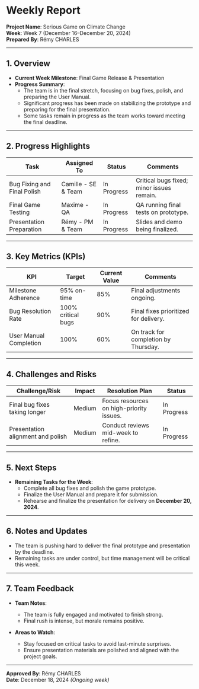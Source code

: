 # **Weekly Report**  
**Project Name**: Serious Game on Climate Change  
**Week**: Week 7 (December 16–December 20, 2024)  
**Prepared By**: Rémy CHARLES  

---

## **1. Overview**  
- **Current Week Milestone**: Final Game Release & Presentation  
- **Progress Summary**:  
  - The team is in the final stretch, focusing on bug fixes, polish, and preparing the User Manual.  
  - Significant progress has been made on stabilizing the prototype and preparing for the final presentation.  
  - Some tasks remain in progress as the team works toward meeting the final deadline.  

---

## **2. Progress Highlights**  

| **Task**                             | **Assigned To**       | **Status**        | **Comments**                               |
|-------------------------------------|-----------------------|-------------------|--------------------------------------------|
| Bug Fixing and Final Polish          | Camille - SE & Team   | In Progress       | Critical bugs fixed; minor issues remain.  |
| Final Game Testing                   | Maxime - QA           | In Progress       | QA running final tests on prototype.       |
| Presentation Preparation             | Rémy - PM & Team      | In Progress       | Slides and demo being finalized.           |

---

## **3. Key Metrics (KPIs)**  

| **KPI**                       | **Target**           | **Current Value** | **Comments**                               |
|-------------------------------|----------------------|-------------------|--------------------------------------------|
| Milestone Adherence           | 95% on-time          | 85%              | Final adjustments ongoing.                 |
| Bug Resolution Rate           | 100% critical bugs   | 90%              | Final fixes prioritized for delivery.      |
| User Manual Completion        | 100%                 | 60%              | On track for completion by Thursday.       |

---

## **4. Challenges and Risks**  

| **Challenge/Risk**                    | **Impact**           | **Resolution Plan**                      | **Status**       |
|---------------------------------------|----------------------|-----------------------------------------|------------------|
| Final bug fixes taking longer         | Medium               | Focus resources on high-priority issues.| In Progress      |
| Presentation alignment and polish     | Medium               | Conduct reviews mid-week to refine.     | In Progress      |

---

## **5. Next Steps**  
- **Remaining Tasks for the Week**:  
  - Complete all bug fixes and polish the game prototype.  
  - Finalize the User Manual and prepare it for submission.  
  - Rehearse and finalize the presentation for delivery on **December 20, 2024**.  

---

## **6. Notes and Updates**  
- The team is pushing hard to deliver the final prototype and presentation by the deadline.  
- Remaining tasks are under control, but time management will be critical this week.  

---

## **7. Team Feedback**  
- **Team Notes**:  
  - The team is fully engaged and motivated to finish strong.  
  - Final rush is intense, but morale remains positive.  

- **Areas to Watch**:  
  - Stay focused on critical tasks to avoid last-minute surprises.  
  - Ensure presentation materials are polished and aligned with the project goals.

---

**Approved By**: Rémy CHARLES  
**Date**: December 18, 2024 *(Ongoing week)*  